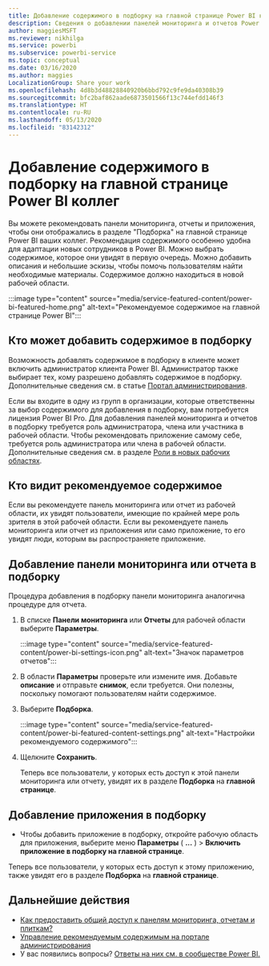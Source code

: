 ```yaml
---
title: Добавление содержимого в подборку на главной странице Power BI коллег
description: Сведения о добавлении панелей мониторинга и отчетов Power BI в подборку на главной странице Power BI для коллег в организации.
author: maggiesMSFT
ms.reviewer: nikhilga
ms.service: powerbi
ms.subservice: powerbi-service
ms.topic: conceptual
ms.date: 03/16/2020
ms.author: maggies
LocalizationGroup: Share your work
ms.openlocfilehash: 4d8b3d48828840920b6bbd792c9fe9da40308b39
ms.sourcegitcommit: bfc2baf862aade6873501566f13c744efdd146f3
ms.translationtype: HT
ms.contentlocale: ru-RU
ms.lasthandoff: 05/13/2020
ms.locfileid: "83142312"
---
```

# <a name="feature-content-on-colleagues-power-bi-home-page"></a>Добавление содержимого в подборку на главной странице Power BI коллег

Вы можете рекомендовать панели мониторинга, отчеты и приложения, чтобы они отображались в разделе "Подборка" на главной странице Power BI ваших коллег. Рекомендация содержимого особенно удобна для адаптации новых сотрудников в Power BI. Можно выбрать содержимое, которое они увидят в первую очередь. Можно добавить описания и небольшие эскизы, чтобы помочь пользователям найти необходимые материалы. Содержимое должно находиться в новой рабочей области.

:::image type="content" source="media/service-featured-content/power-bi-featured-home.png" alt-text="Рекомендуемое содержимое на главной странице Power BI":::

## <a name="who-can-feature-content"></a>Кто может добавить содержимое в подборку

Возможность добавлять содержимое в подборку в клиенте может включить администратор клиента Power BI. Администратор также выбирает тех, кому разрешено добавлять содержимое в подборку. Дополнительные сведения см. в статье [Портал администрирования](../admin/service-admin-portal.md#featured-content).

Если вы входите в одну из групп в организации, которые ответственны за выбор содержимого для добавления в подборку, вам потребуется лицензия Power BI Pro. Для добавления панелей мониторинга и отчетов в подборку требуется роль администратора, члена или участника в рабочей области. Чтобы рекомендовать приложение самому себе, требуется роль администратора или члена в рабочей области. Дополнительные сведения см. в разделе [Роли в новых рабочих областях](service-new-workspaces.md#roles-in-the-new-workspaces).

## <a name="who-sees-featured-content"></a>Кто видит рекомендуемое содержимое

Если вы рекомендуете панель мониторинга или отчет из рабочей области, их увидят пользователи, имеющие по крайней мере роль зрителя в этой рабочей области. Если вы рекомендуете панель мониторинга или отчет из приложения или само приложение, то его увидят люди, которым вы распространяете приложение.

## <a name="feature-a-dashboard-or-report"></a>Добавление панели мониторинга или отчета в подборку

Процедура добавления в подборку панели мониторинга аналогична процедуре для отчета.

1. В списке **Панели мониторинга** или **Отчеты** для рабочей области выберите **Параметры**.

    :::image type="content" source="media/service-featured-content/power-bi-settings-icon.png" alt-text="Значок параметров отчетов":::

2. В области **Параметры** проверьте или измените имя. Добавьте **описание** и отправьте **снимок**, если требуется. Они полезны, поскольку помогают пользователям найти содержимое.

3. Выберите **Подборка**.

    :::image type="content" source="media/service-featured-content/power-bi-featured-content-settings.png" alt-text="Настройки рекомендуемого содержимого":::

4. Щелкните **Сохранить**.

    Теперь все пользователи, у которых есть доступ к этой панели мониторинга или отчету, увидят их в разделе **Подборка** на **главной странице**.

## <a name="feature-an-app"></a>Добавление приложения в подборку

- Чтобы добавить приложение в подборку, откройте рабочую область для приложения, выберите меню **Параметры** ( **...** ) > **Включить приложение в подборку на главной странице**.

Теперь все пользователи, у которых есть доступ к этому приложению, также увидят его в разделе **Подборка** на **главной странице**.

## <a name="next-steps"></a>Дальнейшие действия

* [Как предоставить общий доступ к панелям мониторинга, отчетам и плиткам?](../collaborate-share/service-how-to-collaborate-distribute-dashboards-reports.md)
* [Управление рекомендуемым содержимым на портале администрирования](../admin/service-admin-portal.md#manage-featured-content)
* У вас появились вопросы? [Ответы на них см. в сообществе Power BI.](https://community.powerbi.com/)
